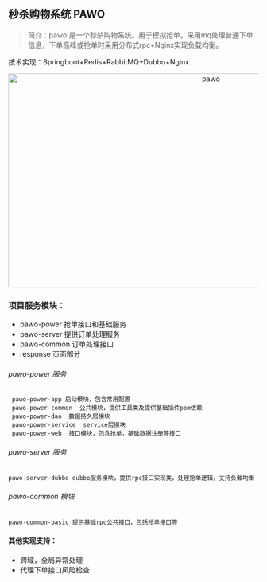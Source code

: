 ## 秒杀购物系统 PAWO
> 简介：pawo 是一个秒杀购物系统。用于模拟抢单。采用mq处理普通下单信息，下单高峰或抢单时采用分布式rpc+Nginx实现负载均衡。

技术实现：Springboot+Redis+RabbitMQ+Dubbo+Nginx

<div  align="center">  
 <img src="https://pawo.oss-cn-beijing.aliyuncs.com/E8%60K3W8%60%29ZWVVIQZRJT%7B%7BXF.png?Expires=1564760347&OSSAccessKeyId=TMP.hXTVvjZ3SJ15zd5M8qpiHRWjuyFhzRGz83fTpk63kMx1sJm4hnXr8kT4dWTUJhYXHTXW6c1wfReG9n3AkNWgDVKjiTjFUsThwspEvTnydnfqRJMD694nNQxUB5ef3k.tmp&Signature=wNxwhTZFwGgSgrUaJ%2BAvbQsAFRE%3D" width = "800" height = "430" alt="pawo"   align=center >
</div>

### 项目服务模块：

- pawo-power 抢单接口和基础服务
- pawo-server 提供订单处理服务
- pawo-common 订单处理接口
- response 页面部分

###### pawo-power 服务
```
 pawo-power-app 启动模块，包含常用配置
 pawo-power-common  公共模块，提供工具类及提供基础插件pom依赖
 pawo-power-dao  数据持久层模块
 pawo-power-service  service层模块
 pawo-power-web  接口模块，包含抢单，基础数据注册等接口
```
###### pawo-server 服务
```
pawo-server-dubbo dubbo服务模块，提供rpc接口实现类，处理抢单逻辑，支持负载均衡
```

###### pawo-common 模块
```
pawo-common-basic 提供基础rpc公共接口，包括抢单接口等
```

#### 其他实现支持：
- 跨域，全局异常处理
- 代理下单接口风险检查
